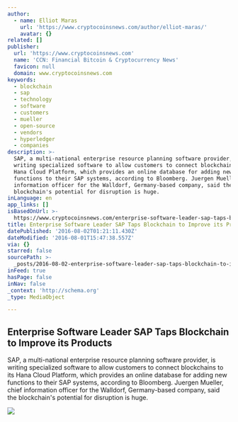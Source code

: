 ```yaml
---
author:
  - name: Elliot Maras
    url: 'https://www.cryptocoinsnews.com/author/elliot-maras/'
    avatar: {}
related: []
publisher:
  url: 'https://www.cryptocoinsnews.com'
  name: 'CCN: Financial Bitcoin & Cryptocurrency News'
  favicon: null
  domain: www.cryptocoinsnews.com
keywords:
  - blockchain
  - sap
  - technology
  - software
  - customers
  - mueller
  - open-source
  - vendors
  - hyperledger
  - companies
description: >-
  SAP, a multi-national enterprise resource planning software provider, is
  writing specialized software to allow customers to connect blockchains to its
  Hana Cloud Platform, which provides an online database for adding new
  functions to their SAP systems, according to Bloomberg. Juergen Mueller, chief
  information officer for the Walldorf, Germany-based company, said the
  blockchain's potential for disruption is huge.
inLanguage: en
app_links: []
isBasedOnUrl: >-
  https://www.cryptocoinsnews.com/enterprise-software-leader-sap-taps-blockchain-improve-products/
title: Enterprise Software Leader SAP Taps Blockchain to Improve its Products
datePublished: '2016-08-02T01:21:11.430Z'
dateModified: '2016-08-01T15:47:38.557Z'
via: {}
starred: false
sourcePath: >-
  _posts/2016-08-02-enterprise-software-leader-sap-taps-blockchain-to-improve-it.md
inFeed: true
hasPage: false
inNav: false
_context: 'http://schema.org'
_type: MediaObject

---
```

<article style=""><h1>Enterprise Software Leader SAP Taps Blockchain to Improve its Products</h1><p>SAP, a multi-national enterprise resource planning software provider, is writing specialized software to allow customers to connect blockchains to its Hana Cloud Platform, which provides an online database for adding new functions to their SAP systems, according to Bloomberg. Juergen Mueller, chief information officer for the Walldorf, Germany-based company, said the blockchain's potential for disruption is huge.</p><img src="https://www.cryptocoinsnews.com/wp-content/uploads/2016/08/SAP.jpg" /></article>